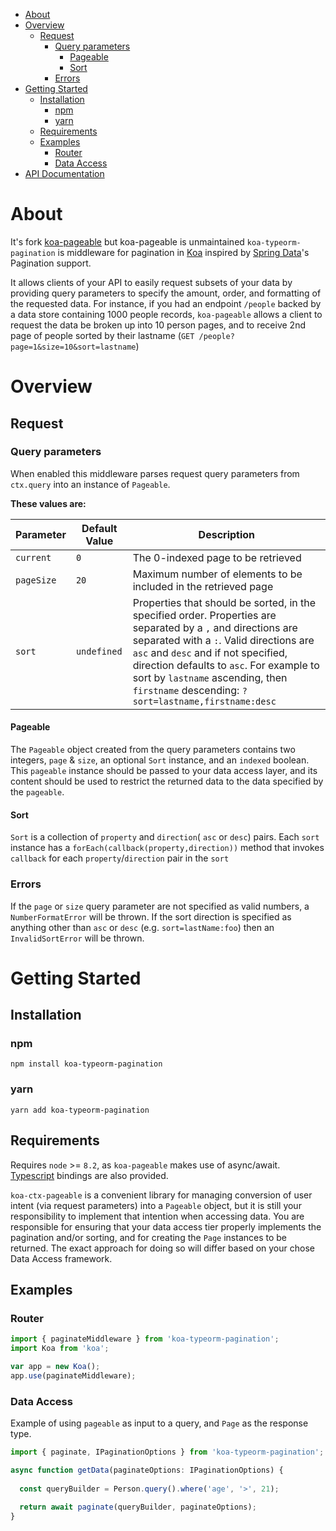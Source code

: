 * [About](#about)
* [Overview](#overview)
  * [Request](#request)
    * [Query parameters](#query-parameters)
      * [Pageable](#pageable)
      * [Sort](#sort)
    * [Errors](#errors)
* [Getting Started](#getting-started)
  * [Installation](#installation)
    * [npm](#npm)
    * [yarn](#yarn)
  * [Requirements](#requirements)
  * [Examples](#examples)
    * [Router](#router)
    * [Data Access](#data-access)
* [API Documentation](#api-documentation)

# About
It's fork [koa-pageable](https://github.com/panderalabs/koa-pageable) but koa-pageable is unmaintained
`koa-typeorm-pagination` is middleware for pagination in [Koa](https://github.com/koajs/koa) inspired by [Spring Data](http://docs.spring.io/spring-data/commons/docs/current/reference/html/)'s Pagination support.

It allows clients of your API to easily request subsets of your data by providing query parameters to specify the amount, order, and formatting of the requested data. For instance, if you had an endpoint `/people` backed by a data store containing 1000 people records, `koa-pageable` allows a client to request the data be broken up into 10 person pages, and to receive 2nd page of people sorted by their lastname (`GET /people?page=1&size=10&sort=lastname`)

# Overview  
## Request 
### Query parameters
When enabled this middleware parses request query parameters from `ctx.query` into an instance of `Pageable`. 

**These values are:** 

Parameter | Default Value | Description  
----------|---------------|------------
`current` | `0`           | The 0-indexed page to be retrieved 
`pageSize`| `20`          | Maximum number of elements to be included in the retrieved page  
`sort`    | `undefined`   | Properties that should be sorted, in the specified order. Properties are separated by a `,` and directions are separated with a `:`. Valid directions are `asc` and `desc` and if not specified, direction defaults to `asc`. For example to sort by `lastname` ascending, then `firstname` descending: `?sort=lastname,firstname:desc`|         

#### Pageable
The `Pageable` object created from the query parameters contains two integers, `page` & `size`, an optional `Sort` instance, and an `indexed` boolean.
This `pageable` instance should  be passed to your data access layer, and its content should be used to restrict the returned data to the data specified by the `pageable`.

#### Sort
`Sort` is a collection of `property` and `direction`( `asc` or `desc`) pairs.
Each `sort` instance has a `forEach(callback(property,direction))` method that invokes `callback` for each `property`/`direction` pair in the `sort`  

### Errors
If the `page` or `size` query parameter are not specified as valid numbers, a `NumberFormatError` will be thrown. If the sort direction is specified as anything other than `asc` or `desc` (e.g. `sort=lastName:foo`) then an `InvalidSortError` will be thrown.

# Getting Started

## Installation
### npm
```
npm install koa-typeorm-pagination
```
### yarn
```
yarn add koa-typeorm-pagination
```

## Requirements
Requires `node` >= `8.2`, as `koa-pageable` makes use of async/await. [Typescript](https://www.typescriptlang.org/) bindings are also provided.   

`koa-ctx-pageable` is a convenient library for managing conversion of user intent (via request parameters) into a `Pageable` object, but it is still your responsibility to implement that intention when accessing data. You are responsible for ensuring that your data access tier properly implements the pagination and/or sorting, and for creating the `Page` instances to be returned. The exact approach for doing so will differ based on your chose Data Access framework. 

## Examples
### Router
```typescript
import { paginateMiddleware } from 'koa-typeorm-pagination';
import Koa from 'koa';

var app = new Koa();
app.use(paginateMiddleware);
```

### Data Access
Example of using `pageable` as input to a query, and `Page` as the response type. 

```typescript
import { paginate, IPaginationOptions } from 'koa-typeorm-pagination';

async function getData(paginateOptions: IPaginationOptions) {
 
  const queryBuilder = Person.query().where('age', '>', 21);
  
  return await paginate(queryBuilder, paginateOptions); 
}
```
